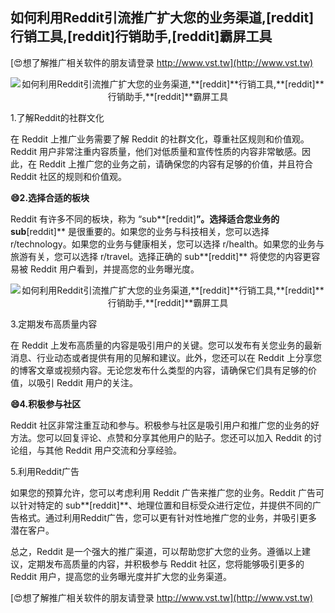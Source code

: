## **如何利用Reddit引流推广扩大您的业务渠道,**[reddit]**行销工具,**[reddit]**行销助手,**[reddit]**霸屏工具**

[😍想了解推广相关软件的朋友请登录 http://www.vst.tw](http://www.vst.tw)

 <center><img src="https://vst.tw/MP4/tuiguang/png/1.png" alt="如何利用Reddit引流推广扩大您的业务渠道,**[reddit]**行销工具,**[reddit]**行销助手,**[reddit]**霸屏工具"></center>

1.了解Reddit的社群文化

在 Reddit 上推广业务需要了解 Reddit 的社群文化，尊重社区规则和价值观。Reddit 用户非常注重内容质量，他们对低质量和宣传性质的内容非常敏感。因此，在 Reddit 上推广您的业务之前，请确保您的内容有足够的价值，并且符合 Reddit 社区的规则和价值观。

**😄2.选择合适的板块**

Reddit 有许多不同的板块，称为 “sub**[reddit]**”。选择适合您业务的 sub**[reddit]** 是很重要的。如果您的业务与科技相关，您可以选择 r/technology。如果您的业务与健康相关，您可以选择 r/health。如果您的业务与旅游有关，您可以选择 r/travel。选择正确的 sub**[reddit]** 将使您的内容更容易被 Reddit 用户看到，并提高您的业务曝光度。

 <center><img src="https://vst.tw/MP4/tuiguang/png/1.png" alt="如何利用Reddit引流推广扩大您的业务渠道,**[reddit]**行销工具,**[reddit]**行销助手,**[reddit]**霸屏工具"></center>

3.定期发布高质量内容

在 Reddit 上发布高质量的内容是吸引用户的关键。您可以发布有关您业务的最新消息、行业动态或者提供有用的见解和建议。此外，您还可以在 Reddit 上分享您的博客文章或视频内容。无论您发布什么类型的内容，请确保它们具有足够的价值，以吸引 Reddit 用户的关注。

**😄4.积极参与社区**

Reddit 社区非常注重互动和参与。积极参与社区是吸引用户和推广您的业务的好方法。您可以回复评论、点赞和分享其他用户的贴子。您还可以加入 Reddit 的讨论组，与其他 Reddit 用户交流和分享经验。

5.利用Reddit广告

如果您的预算允许，您可以考虑利用 Reddit 广告来推广您的业务。Reddit 广告可以针对特定的 sub**[reddit]**、地理位置和目标受众进行定位，并提供不同的广告格式。通过利用Reddit广告，您可以更有针对性地推广您的业务，并吸引更多潜在客户。

总之，Reddit 是一个强大的推广渠道，可以帮助您扩大您的业务。遵循以上建议，定期发布高质量的内容，并积极参与 Reddit 社区，您将能够吸引更多的 Reddit 用户，提高您的业务曝光度并扩大您的业务渠道。

[😍想了解推广相关软件的朋友请登录 http://www.vst.tw](http://www.vst.tw)



